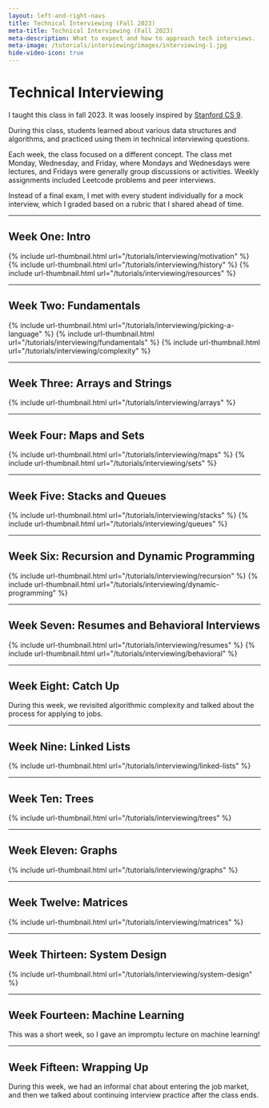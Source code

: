 ```yaml
---
layout: left-and-right-navs
title: Technical Interviewing (Fall 2023)
meta-title: Technical Interviewing (Fall 2023)
meta-description: What to expect and how to approach tech interviews.
meta-image: /tutorials/interviewing/images/interviewing-1.jpg
hide-video-icon: true
---
```


# Technical Interviewing

I taught this class in fall 2023. It was loosely inspired by [Stanford CS 9](https://web.stanford.edu/class/cs9/).

During this class, students learned about various data structures and algorithms, and practiced using them in technical interviewing questions.

Each week, the class focused on a different concept. The class met Monday, Wednesday, and Friday, where Mondays and Wednesdays were lectures, and Fridays were generally group discussions or activities. Weekly assignments included Leetcode problems and peer interviews.

Instead of a final exam, I met with every student individually for a mock interview, which I graded based on a rubric that I shared ahead of time.

---

## Week One: Intro

<div class="thumbnail-link-container">
  {% include url-thumbnail.html url="/tutorials/interviewing/motivation" %}
  {% include url-thumbnail.html url="/tutorials/interviewing/history" %}
  {% include url-thumbnail.html url="/tutorials/interviewing/resources" %}
</div>

---

## Week Two: Fundamentals

<div class="thumbnail-link-container">
  {% include url-thumbnail.html url="/tutorials/interviewing/picking-a-language" %}
  {% include url-thumbnail.html url="/tutorials/interviewing/fundamentals" %}
  {% include url-thumbnail.html url="/tutorials/interviewing/complexity" %}
</div>

---

## Week Three: Arrays and Strings

<div class="thumbnail-link-container">
  {% include url-thumbnail.html url="/tutorials/interviewing/arrays" %}
</div>

---

## Week Four: Maps and Sets

<div class="thumbnail-link-container">
  {% include url-thumbnail.html url="/tutorials/interviewing/maps" %}
  {% include url-thumbnail.html url="/tutorials/interviewing/sets" %}
</div>

---

## Week Five: Stacks and Queues

<div class="thumbnail-link-container">
  {% include url-thumbnail.html url="/tutorials/interviewing/stacks" %}
  {% include url-thumbnail.html url="/tutorials/interviewing/queues" %}
</div>

---

## Week Six: Recursion and Dynamic Programming

<div class="thumbnail-link-container">
  {% include url-thumbnail.html url="/tutorials/interviewing/recursion" %}
  {% include url-thumbnail.html url="/tutorials/interviewing/dynamic-programming" %}
</div>

---

## Week Seven: Resumes and Behavioral Interviews

<div class="thumbnail-link-container">
  {% include url-thumbnail.html url="/tutorials/interviewing/resumes" %}
  {% include url-thumbnail.html url="/tutorials/interviewing/behavioral" %}
</div>

---

## Week Eight: Catch Up

During this week, we revisited algorithmic complexity and talked about the process for applying to jobs.

---

## Week Nine: Linked Lists

<div class="thumbnail-link-container">
  {% include url-thumbnail.html url="/tutorials/interviewing/linked-lists" %}
</div>

---


## Week Ten: Trees

<div class="thumbnail-link-container">
  {% include url-thumbnail.html url="/tutorials/interviewing/trees" %}
</div>

---

## Week Eleven: Graphs

<div class="thumbnail-link-container">
  {% include url-thumbnail.html url="/tutorials/interviewing/graphs" %}
</div>

---

## Week Twelve: Matrices

<div class="thumbnail-link-container">
  {% include url-thumbnail.html url="/tutorials/interviewing/matrices" %}
</div>

---

## Week Thirteen: System Design

<div class="thumbnail-link-container">
  {% include url-thumbnail.html url="/tutorials/interviewing/system-design" %}
</div>

---

## Week Fourteen: Machine Learning

This was a short week, so I gave an impromptu lecture on machine learning!

---

## Week Fifteen: Wrapping Up

During this week, we had an informal chat about entering the job market, and then we talked about continuing interview practice after the class ends.
